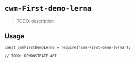 # `cwm-First-demo-lerna`

> TODO: description

## Usage

```
const cwmFirstDemoLerna = require('cwm-First-demo-lerna');

// TODO: DEMONSTRATE API
```
